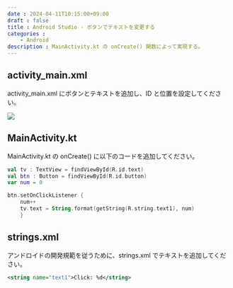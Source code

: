 ```yaml
---
date : 2024-04-11T10:15:00+09:00
draft : false
title : Android Studio - ボタンでテキストを変更する
categories :
    - Android
description : MainActivity.kt の onCreate() 関数によって実現する。
---
```


## activity_main.xml
activity_main.xml にボタンとテキストを追加し、ID と位置を設定してください。

![](https://image.icysamon.jp/Android%20Studio-%E3%83%9C%E3%82%BF%E3%83%B3%E3%81%A7%E3%83%86%E3%82%AD%E3%82%B9%E3%83%88%E3%82%92%E5%A4%89%E6%9B%B4%E3%81%99%E3%82%8B.webp)

## MainActivity.kt
MainActivity.kt の onCreate() に以下のコードを追加してください。

```kotlin
val tv : TextView = findViewById(R.id.text)
val btn : Button = findViewById(R.id.button)
var num = 0

btn.setOnClickListener {
    num++
    tv.text = String.format(getString(R.string.text1), num)
    }
```

## strings.xml
アンドロイドの開発規範を従うために、strings.xml でテキストを追加してください。

```xml
<string name="text1">Click: %d</string>
```